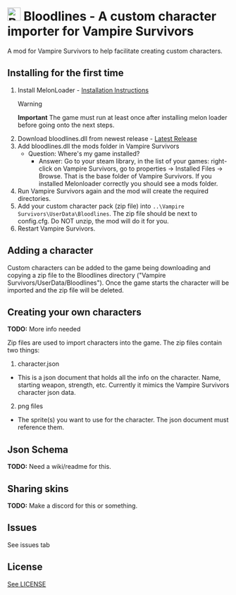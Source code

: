 # <img src="./docs/images/00051-1768801398.ico" alt="Bloodlines Icon" width="30"/> Bloodlines - A custom character importer for Vampire Survivors
A mod for Vampire Survivors to help facilitate creating custom characters.


## Installing for the first time
1. Install MelonLoader - [Installation Instructions](https://melonwiki.xyz/#/?id=requirements)		
	> [!WARNING]
	> **Important** The game must run at least once after installing melon loader before going onto the next steps.
2. Download bloodlines.dll from newest release - [Latest Release](https://github.com/nwfistere/bloodlines/releases/latest)
3. Add bloodlines.dll the mods folder in Vampire Survivors
   - Question: Where's my game installed?
	 - Answer: Go to your steam library, in the list of your games: right-click on Vampire Survivors, go to properties -> Installed Files -> Browse. That is the base folder of Vampire Survivors. If you installed Melonloader correctly you should see a mods folder.
4. Run Vampire Survivors again and the mod will create the required directories.
5. Add your custom character pack (zip file) into `..\Vampire Survivors\UserData\Bloodlines`. The zip file should be next to config.cfg. Do NOT unzip, the mod will do it for you.
6. Restart Vampire Survivors.

## Adding a character
Custom characters can be added to the game being downloading and copying a zip file to the Bloodlines directory ("Vampire Survivors/UserData/Bloodlines"). Once the game starts the character will be imported and the zip file will be deleted.

## Creating your own characters
**TODO:** More info needed

Zip files are used to import characters into the game.
The zip files contain two things:
1. character.json
 - This is a json document that holds all the info on the character. Name, starting weapon, strength, etc. Currently it mimics the Vampire Survivors character json data.
2. png files
 - The sprite(s) you want to use for the character. The json document must reference them.


## Json Schema
**TODO:** Need a wiki/readme for this.

## Sharing skins
**TODO:** Make a discord for this or something.

## Issues
See issues tab

## License
[See LICENSE](./LICENSE)
